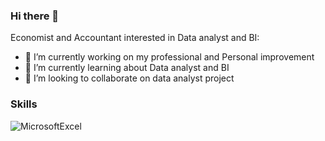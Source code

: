 ### Hi there 👋

<!--
**mariadiago/mariadiago** is a ✨ _special_ ✨ repository because its `README.md` (this file) appears on your GitHub profile. -->

Economist and Accountant interested in Data analyst and BI:

- 🔭 I’m currently working on my professional and Personal improvement 
- 🌱 I’m currently learning about Data analyst and BI
- 👯 I’m looking to collaborate on data analyst project

### Skills

![MicrosoftExcel](https://img.shields.oi/badged/MicrosoftExcel-#1ABC9C??style=for-the-badge&MicrosoftExcel&logocolor=White&labelcolor=101010)</br>




